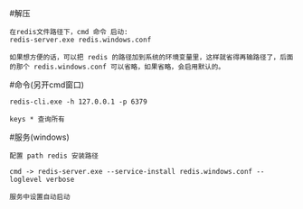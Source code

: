 #解压
```
在redis文件路径下，cmd 命令 启动:
redis-server.exe redis.windows.conf

如果想方便的话，可以把 redis 的路径加到系统的环境变量里，这样就省得再输路径了，后面的那个 redis.windows.conf 可以省略，如果省略，会启用默认的。
```

#命令(另开cmd窗口)
```
redis-cli.exe -h 127.0.0.1 -p 6379

keys * 查询所有

```

#服务(windows)
```
配置 path redis 安装路径

cmd -> redis-server.exe --service-install redis.windows.conf --loglevel verbose 

服务中设置自动启动
```